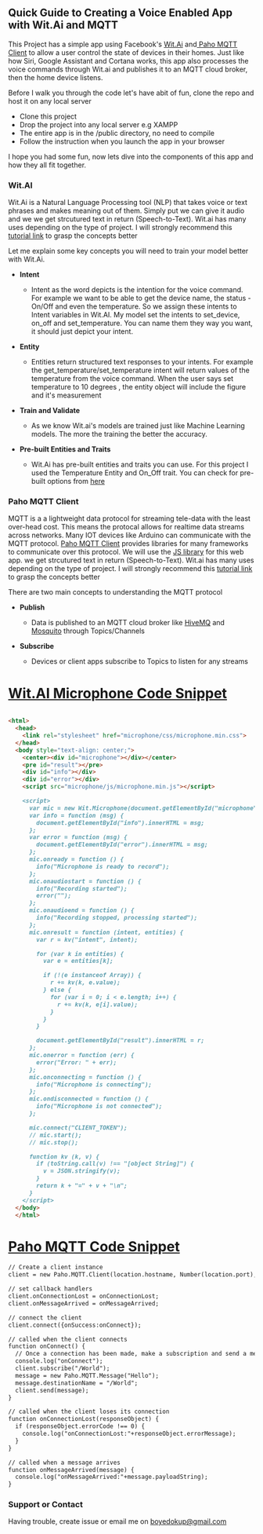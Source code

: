 ## Quick Guide to Creating a Voice Enabled App with Wit.Ai and MQTT

This Project has a simple app using Facebook's [Wit.Ai](https://wit.ai/) and[ Paho MQTT Client](https://www.hivemq.com/blog/mqtt-client-library-encyclopedia-paho-js/) to allow a user control the state of devices in their homes. 
Just like how Siri, Google Assistant and Cortana works, this app also processes the voice commands through Wit.ai and publishes it to an MQTT cloud broker, then the home device listens.

Before I walk you through the code let's have abit of fun, clone the repo and host it on any local server

- Clone this project
- Drop the project into any local server e.g XAMPP
- The entire app is in the /public directory, no need to compile  
- Follow the instruction when you launch the app in your browser


 I hope you had some fun, now lets dive into the components of this app and how they all fit together.

### Wit.AI

Wit.Ai is a Natural Language Processing tool (NLP) that takes voice or text phrases and makes meaning out of them. Simply put we can give it audio and we
we get strcutured text in return (Speech-to-Text). Wit.ai has many uses depending on the type of project. I will strongly recommend this [tutorial link](https://wit.ai/docs/quickstart) to grasp the concepts better

Let me explain some key concepts you will need to train your model better with Wit.Ai.

- **Intent**
  - Intent as the word depicts is the intention for the voice command. For example we want to be able to get the device name, the status - On/Off and
  even the temperature. So we assign these intents to Intent variables in Wit.AI. My model set the intents to set_device, on_off and set_temperature. 
  You can name them they way you want, it should just depict your intent.
  
- **Entity**
  - Entities return structured text responses to your intents. For example the  get_temperature/set_temperature intent will return values of the temperature 
  from the voice command. When the user says set temperature to 10 degrees , the entity object will include the figure and it's measurement
  
- **Train and Validate**
  - As we know Wit.ai's models are trained just like Machine Learning models. The more the training the better the accuracy.
  
- **Pre-built Entities and Traits**
  - Wit.Ai has pre-built entities and traits you can use. For this project I used the Temperature Entity and On_Off trait. You can check for pre-built options
  from [here](https://wit.ai/docs/built-in-entities/20200513/)
  
### Paho MQTT Client
 
 MQTT is a a lightweight data protocol for streaming tele-data with the least over-head cost. This means the protocal allows for realtime data streams across networks.
 Many IOT devices like Arduino can communicate with the MQTT protocol. [Paho MQTT Client](https://www.hivemq.com/mqtt-client-library-encyclopedia) provides libraries for many frameworks to communicate over this protocol. We will use the [JS library](https://www.hivemq.com/blog/mqtt-client-library-encyclopedia-paho-js/) for this web app. 
we get strcutured text in return (Speech-to-Text). Wit.ai has many uses depending on the type of project. I will strongly recommend this [tutorial link](https://www.hivemq.com/mqtt-essentials/) to grasp the concepts better

There are two main concepts to understanding the MQTT protocol

- **Publish**
  - Data is published to an MQTT cloud broker like [HiveMQ](https://www.hivemq.com/mqtt-protocol/) and [Mosquito](https://test.mosquitto.org/) through Topics/Channels
  
- **Subscribe**
  - Devices or client apps subscribe to Topics to listen for any streams
  

# [Wit.AI Microphone Code Snippet](https://github.com/wit-ai/microphone/blob/master/quickstart.md)
```markdown

<html>
  <head>
    <link rel="stylesheet" href="microphone/css/microphone.min.css">
  </head>
  <body style="text-align: center;">
    <center><div id="microphone"></div></center>
    <pre id="result"></pre>
    <div id="info"></div>
    <div id="error"></div>
    <script src="microphone/js/microphone.min.js"></script>

    <script>
      var mic = new Wit.Microphone(document.getElementById("microphone"));
      var info = function (msg) {
        document.getElementById("info").innerHTML = msg;
      };
      var error = function (msg) {
        document.getElementById("error").innerHTML = msg;
      };
      mic.onready = function () {
        info("Microphone is ready to record");
      };
      mic.onaudiostart = function () {
        info("Recording started");
        error("");
      };
      mic.onaudioend = function () {
        info("Recording stopped, processing started");
      };
      mic.onresult = function (intent, entities) {
        var r = kv("intent", intent);

        for (var k in entities) {
          var e = entities[k];

          if (!(e instanceof Array)) {
            r += kv(k, e.value);
          } else {
            for (var i = 0; i < e.length; i++) {
              r += kv(k, e[i].value);
            }
          }
        }

        document.getElementById("result").innerHTML = r;
      };
      mic.onerror = function (err) {
        error("Error: " + err);
      };
      mic.onconnecting = function () {
        info("Microphone is connecting");
      };
      mic.ondisconnected = function () {
        info("Microphone is not connected");
      };

      mic.connect("CLIENT_TOKEN");
      // mic.start();
      // mic.stop();

      function kv (k, v) {
        if (toString.call(v) !== "[object String]") {
          v = JSON.stringify(v);
        }
        return k + "=" + v + "\n";
      }
    </script>
  </body>
  </html>

```
# [Paho MQTT Code Snippet](https://www.hivemq.com/blog/mqtt-client-library-encyclopedia-paho-js/)

```markdown
// Create a client instance
client = new Paho.MQTT.Client(location.hostname, Number(location.port), "clientId");

// set callback handlers
client.onConnectionLost = onConnectionLost;
client.onMessageArrived = onMessageArrived;

// connect the client
client.connect({onSuccess:onConnect});

// called when the client connects
function onConnect() {
  // Once a connection has been made, make a subscription and send a message.
  console.log("onConnect");
  client.subscribe("/World");
  message = new Paho.MQTT.Message("Hello");
  message.destinationName = "/World";
  client.send(message); 
}

// called when the client loses its connection
function onConnectionLost(responseObject) {
  if (responseObject.errorCode !== 0) {
    console.log("onConnectionLost:"+responseObject.errorMessage);
  }
}

// called when a message arrives
function onMessageArrived(message) {
  console.log("onMessageArrived:"+message.payloadString);
}

````


### Support or Contact

Having trouble, create issue or email me on boyedokup@gmail.com
